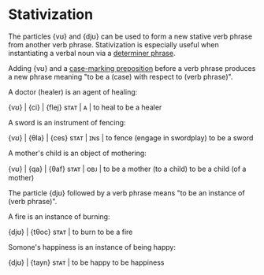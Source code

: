 # Stativization

The particles {vʊ} and {djʊ} can be used to form a new stative verb phrase from
another verb phrase. Stativization is especially useful when instantiating a
verbal noun via a [determiner phrase](./determiner-phrases.md).

Adding {vʊ} and a [case-marking preposition](./case.md) before a verb phrase
produces a new phrase meaning "to be a (case) with respect to (verb phrase)".

A doctor (healer) is an agent of healing:

<gloss>
{vʊ} | {ci} | {flej}
sᴛᴀᴛ | ᴀ    | to heal
to be a healer
</gloss>

A sword is an instrument of fencing:

<gloss>
{vʊ} | {θla} | {ces}
sᴛᴀᴛ | ɪɴs   | to fence (engage in swordplay)
to be a sword
</gloss>

A mother's child is an object of mothering:

<gloss>
{vʊ} | {qa} | {θaf}
sᴛᴀᴛ | ᴏʙᴊ  | to be a mother (to a child)
to be a child (of a mother)
</gloss>

The particle {djʊ} followed by a verb phrase means "to be an instance of (verb
phrase)".

A fire is an instance of burning:

<gloss>
{djʊ} | {tθoc}
sᴛᴀᴛ  | to burn
to be a fire
</gloss>

Somone's happiness is an instance of being happy:

<gloss>
{djʊ} | {tayn}
sᴛᴀᴛ  | to be happy
to be happiness
</gloss>
